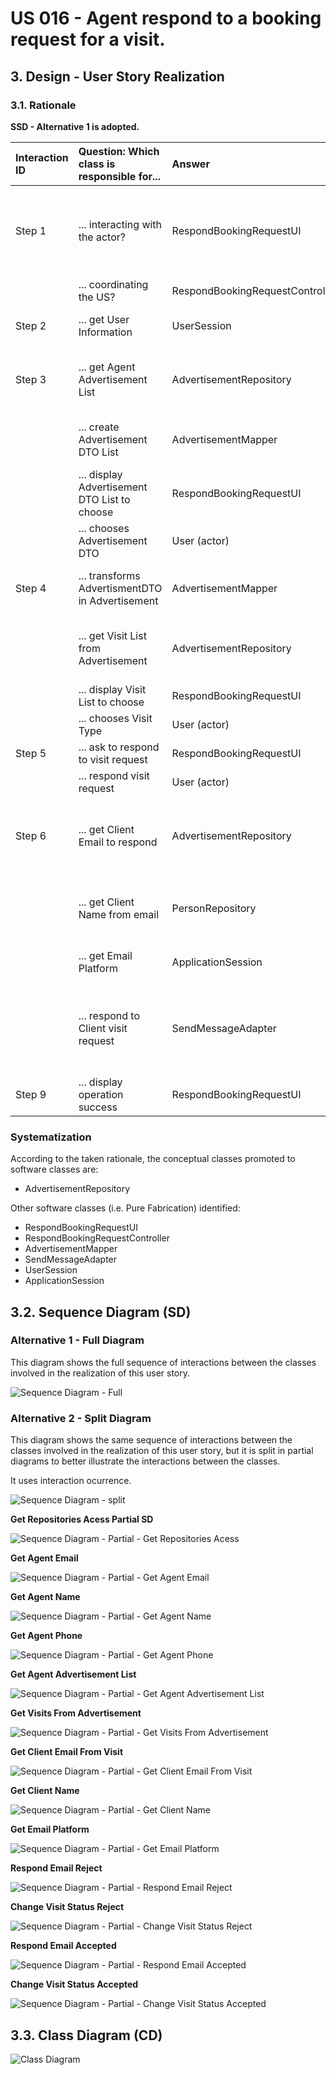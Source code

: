 # US 016 - Agent respond to a booking request for a visit.

## 3. Design - User Story Realization 

### 3.1. Rationale

**SSD - Alternative 1 is adopted.**

| Interaction ID | Question: Which class is responsible for...     | Answer                          | Justification (with patterns)                                                                                 |
|:---------------|:------------------------------------------------|:--------------------------------|:--------------------------------------------------------------------------------------------------------------|
| Step 1  	      | ... interacting with the actor?                 | RespondBookingRequestUI         | Pure Fabrication: there is no reason to assign this responsibility to any existing class in the Domain Model. |
|                | ... coordinating the US?                        | RespondBookingRequestController | Controller                                                                                                    |
| Step 2         | ... get User Information                        | UserSession                     | IE: cf. A&A component documentation.                                                                          |
| Step 3         | ... get Agent Advertisement List                | AdvertisementRepository         | Repository of the Advertisements in the Company (Information Expert)                                          |
|                | ... create Advertisement DTO List               | AdvertisementMapper             | creates List of AdvertisementDTO    (Information Expert)                                                      |
|                | ... display Advertisement DTO List to choose    | RespondBookingRequestUI         | interacts with the actor                                                                                      |
| 	              | ... chooses Advertisement DTO                   | User (actor)                    | knows the information                                                                                         |
| Step 4         | ... transforms AdvertismentDTO in Advertisement | AdvertisementMapper             | seeks Ad in the AdvertisementDTO (Information Expert)                                                         |
|                | ... get Visit List from Advertisement           | AdvertisementRepository         | Repository of the Advertisements with Visit List (Information Expert)                                         |
|                | ... display Visit List to choose                | RespondBookingRequestUI         | interacts with the actor                                                                                      |
| 	              | ... chooses Visit Type                          | User (actor)                    | knows the information                                                                                         |
| Step 5         | ... ask to respond to visit request             | RespondBookingRequestUI         | interacts with the actor                                                                                      |
|                | ... respond visit request                       | User (actor)                    | knows the information                                                                                         |
| Step 6         | ... get Client Email to respond                 | AdvertisementRepository         | Repository of the Advertisements with Visit List, Visit contains Client Email (Information Expert)            |
|                | ... get Client Name from email                  | PersonRepository                | Repository of the Persons registerd in the System (Information Expert)                                        |
|                | ... get Email Platform                          | ApplicationSession              | IE: responsable application config propertys                                                                  |
|                | ... respond to Client visit request             | SendMessageAdapter              | IE & Protected Variation & Reflection: Adapter to email Plataform from Application information.               |
| Step 9         | ... display operation success                   | RespondBookingRequestUI         | Is responsible for user interactions.                                                                         | 


### Systematization ##

According to the taken rationale, the conceptual classes promoted to software classes are:

* AdvertisementRepository

Other software classes (i.e. Pure Fabrication) identified:

* RespondBookingRequestUI
* RespondBookingRequestController
* AdvertisementMapper
* SendMessageAdapter
* UserSession
* ApplicationSession

## 3.2. Sequence Diagram (SD)

### Alternative 1 - Full Diagram

This diagram shows the full sequence of interactions between the classes involved in the realization of this user story.

![Sequence Diagram - Full](svg/us016-sequence-diagram-ful.svg)

### Alternative 2 - Split Diagram

This diagram shows the same sequence of interactions between the classes involved in the realization of this user story, but it is split in partial diagrams to better illustrate the interactions between the classes.

It uses interaction ocurrence.

![Sequence Diagram - split](svg/us016-sequence-diagram-split.svg)

**Get Repositories Acess Partial SD**

![Sequence Diagram - Partial - Get Repositories Acess](svg/us0161-sequence-diagram-partial-get-repositories.svg)

**Get Agent Email**

![Sequence Diagram - Partial - Get Agent Email](svg/us0162-sequence-diagram-partial-get-agent-email.svg)

**Get Agent Name**

![Sequence Diagram - Partial - Get Agent Name](svg/us0163-sequence-diagram-partial-get-agent-name.svg)

**Get Agent Phone**

![Sequence Diagram - Partial - Get Agent Phone](svg/us0164-sequence-diagram-partial-get-agent-phone.svg)

**Get Agent Advertisement List**

![Sequence Diagram - Partial - Get Agent Advertisement List](svg/us0165-sequence-diagram-partial-get-agent-ads-list.svg)

**Get Visits From Advertisement**

![Sequence Diagram - Partial - Get Visits From Advertisement](svg/us0166-sequence-diagram-partial-get-visits-from-Ad.svg)

**Get Client Email From Visit**

![Sequence Diagram - Partial - Get Client Email From Visit](svg/us0167-sequence-diagram-partial-get-client-email-from-visit.svg)

**Get Client Name**

![Sequence Diagram - Partial - Get Client Name](svg/us0168-sequence-diagram-partial-get-client-name-from-email.svg)

**Get Email Platform**

![Sequence Diagram - Partial - Get Email Platform](svg/us0169-sequence-diagram-partial-get-email-platform.svg)

**Respond Email Reject**

![Sequence Diagram - Partial - Respond Email Reject](svg/us016911-sequence-diagram-partial-respond-email-reject.svg)

**Change Visit Status Reject**

![Sequence Diagram - Partial - Change Visit Status Reject](svg/us016912-sequence-diagram-partial-visit-status-reject.svg)

**Respond Email Accepted**

![Sequence Diagram - Partial - Respond Email Accepted](svg/us016921-sequence-diagram-partial-respond-email-accept.svg)

**Change Visit Status Accepted**

![Sequence Diagram - Partial - Change Visit Status Accepted](svg/us016922-sequence-diagram-partial-visit-status-accept.svg)

## 3.3. Class Diagram (CD)

![Class Diagram](svg/us016-class-diagram.svg)